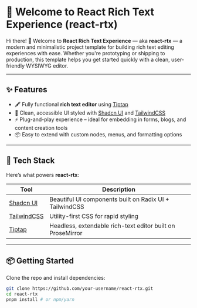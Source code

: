 # 🚀 Welcome to React Rich Text Experience (react-rtx)

Hi there! 👋 Welcome to **React Rich Text Experience** — aka **react-rtx** — a modern and minimalistic project template for building rich text editing experiences with ease. Whether you're prototyping or shipping to production, this template helps you get started quickly with a clean, user-friendly WYSIWYG editor.

---

## ✨ Features

- 🖋️ Fully functional **rich text editor** using [Tiptap](https://github.com/ueberdosis/tiptap)
- 🎨 Clean, accessible UI styled with [Shadcn UI](https://ui.shadcn.com/) and [TailwindCSS](https://tailwindcss.com/)
- ⚡ Plug-and-play experience – ideal for embedding in forms, blogs, and content creation tools
- 📦 Easy to extend with custom nodes, menus, and formatting options

---

## 🧰 Tech Stack

Here’s what powers **react-rtx**:

| Tool                                           | Description                                                |
| ---------------------------------------------- | ---------------------------------------------------------- |
| [Shadcn UI](https://ui.shadcn.com/)            | Beautiful UI components built on Radix UI + TailwindCSS    |
| [TailwindCSS](https://tailwindcss.com/)        | Utility-first CSS for rapid styling                        |
| [Tiptap](https://github.com/ueberdosis/tiptap) | Headless, extendable rich-text editor built on ProseMirror |

---

## 📦 Getting Started

Clone the repo and install dependencies:

```bash
git clone https://github.com/your-username/react-rtx.git
cd react-rtx
pnpm install # or npm/yarn
```

